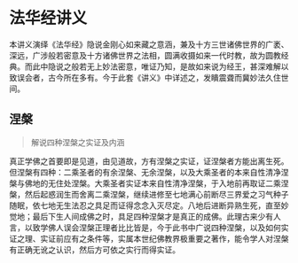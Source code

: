 # 法华经讲义

本讲义演绎《法华经》隐说金刚心如来藏之意涵，兼及十方三世诸佛世界的广袤、深远，广涉般若密意及十方诸佛世界之法相，圆满收摄如来一代时教，故为圆教经典。而此中隐说之般若无上妙法密意，唯证乃知，是故如来说为经王，甚深难解以致误会者，古今所在多有。今于此套《讲义》中详述之，发瞶震聋而冀妙法久住世间。

## 涅槃

> 解说四种涅槃之实证及内涵

真正学佛之首要即是见道，由见道故，方有涅槃之实证，证涅槃者方能出离生死。但涅槃有四种：二乘圣者的有余涅槃、无余涅槃，以及大乘圣者的本来自性清净涅槃与佛地的无住处涅槃。大乘圣者实证本来自性清净涅槃，于入地前再取证二乘涅槃，然后起惑润生而舍离二乘涅槃，继续进修至七地满心前断尽三界爱之习气种子随眠，依七地无生法忍之具足而证得念念入灭尽定。八地后进断异熟生死，直至妙觉地；最后下生人间成佛之时，具足四种涅槃才是真正的成佛。此理古来少有人言，以致学佛人误会涅槃正理者比比皆是，今于此书中广说四种涅槃，以及如何实证之理、实证前应有之条件等，实属本世纪佛教界极重要之著作，能令学人对涅槃有正确无讹之认识，然后方可依之实行而得实证。
